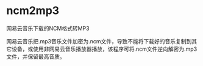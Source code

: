 # ncm2mp3
网易云音乐下载的NCM格式转MP3

网易云音乐把.mp3音乐文件加密为.ncm文件，导致不能将下载好的音乐复制到其它设备，或使用非网易云音乐播放器播放，该程序可将.ncm文件逆向解密为.mp3文件，并保留最高音质。
